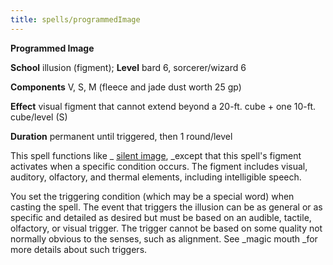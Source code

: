 ```yaml
---
title: spells/programmedImage
---
```

 **Programmed Image**

**School** illusion (figment); **Level** bard 6, sorcerer/wizard 6

**Components** V, S, M (fleece and jade dust worth 25 gp)

**Effect** visual figment that cannot extend beyond a 20-ft. cube + one 10-ft. cube/level (S)

**Duration** permanent until triggered, then 1 round/level

This spell functions like _ [silent image](silentImage#_silent-image), _except that this spell's figment activates when a specific condition occurs. The figment includes visual, auditory, olfactory, and thermal elements, including intelligible speech.

You set the triggering condition (which may be a special word) when casting the spell. The event that triggers the illusion can be as general or as specific and detailed as desired but must be based on an audible, tactile, olfactory, or visual trigger. The trigger cannot be based on some quality not normally obvious to the senses, such as alignment. See _magic mouth _for more details about such triggers.

